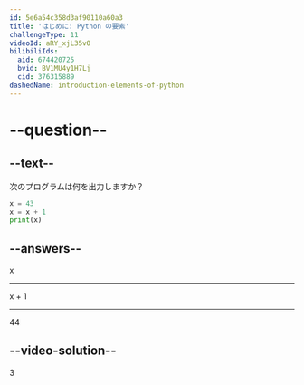 ```yaml
---
id: 5e6a54c358d3af90110a60a3
title: 'はじめに: Python の要素'
challengeType: 11
videoId: aRY_xjL35v0
bilibiliIds:
  aid: 674420725
  bvid: BV1MU4y1H7Lj
  cid: 376315889
dashedName: introduction-elements-of-python
---
```


# --question--

## --text--

次のプログラムは何を出力しますか？

```python
x = 43
x = x + 1
print(x)
```

## --answers--

x

---

x + 1

---

44

## --video-solution--

3

